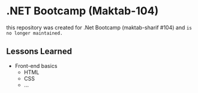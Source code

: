 
# .NET Bootcamp (Maktab-104)
this repository was created for .Net Bootcamp (maktab-sharif #104) and ```is no longer maintained.```

## Lessons Learned
- Front-end basics
  - HTML
  - CSS
  - ...
